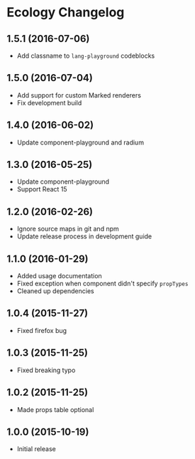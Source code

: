 # Ecology Changelog

## 1.5.1 (2016-07-06)

  * Add classname to `lang-playground` codeblocks

## 1.5.0 (2016-07-04)

  * Add support for custom Marked renderers
  * Fix development build

## 1.4.0 (2016-06-02)

  * Update component-playground and radium

## 1.3.0 (2016-05-25)

  * Update component-playground
  * Support React 15

## 1.2.0 (2016-02-26)

  * Ignore source maps in git and npm
  * Update release process in development guide

## 1.1.0 (2016-01-29)

  * Added usage documentation
  * Fixed exception when component didn't specify `propTypes`
  * Cleaned up dependencies

## 1.0.4 (2015-11-27)

  * Fixed firefox bug

## 1.0.3 (2015-11-25)

  * Fixed breaking typo

## 1.0.2 (2015-11-25)

  * Made props table optional

## 1.0.0 (2015-10-19)

  * Initial release
